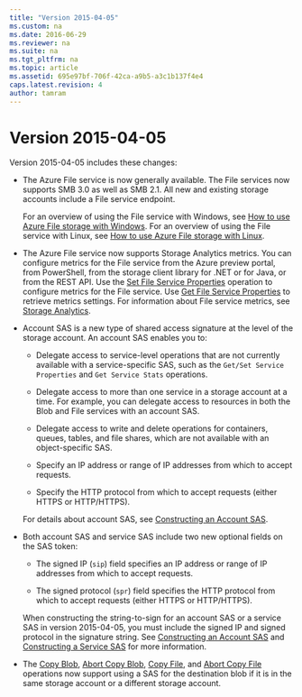 ```yaml
---
title: "Version 2015-04-05"
ms.custom: na
ms.date: 2016-06-29
ms.reviewer: na
ms.suite: na
ms.tgt_pltfrm: na
ms.topic: article
ms.assetid: 695e97bf-706f-42ca-a9b5-a3c1b137f4e4
caps.latest.revision: 4
author: tamram
---
```

# Version 2015-04-05
Version 2015-04-05 includes these changes:  
  
-   The Azure File service is now generally available. The File services now supports SMB 3.0 as well as SMB 2.1. All new and existing storage accounts include a File service endpoint.  
  
     For an overview of using the File service with Windows, see [How to use Azure File storage with Windows](https://azure.microsoft.com/documentation/articles/storage-dotnet-how-to-use-files/). For an overview of using the File service with Linux, see [How to use Azure File storage with Linux](https://azure.microsoft.com/documentation/articles/storage-how-to-use-files-linux/).  
  
-   The Azure File service now supports Storage Analytics metrics. You can configure metrics for the File service from the Azure preview portal, from PowerShell, from the storage client library for .NET or for Java, or from the REST API. Use the [Set File Service Properties](../StorageServicesREST/Set-File-Service-Properties.md) operation to configure metrics for the File service. Use [Get File Service Properties](../StorageServicesREST/Get-File-Service-Properties.md) to retrieve metrics settings. For information about File service metrics, see [Storage Analytics](../StorageServicesREST/Storage-Analytics.md).  
  
-   Account SAS is a new type of shared access signature at the level of the storage account. An account SAS enables you to:  
  
    -   Delegate access to service-level operations that are not currently available with a service-specific SAS, such as the `Get/Set Service Properties` and `Get Service Stats` operations.  
  
    -   Delegate access to more than one service in a storage account at a time. For example, you can delegate access to resources in both the Blob and File services with an account SAS.  
  
    -   Delegate access to write and delete operations for containers, queues, tables, and file shares, which are not available with an object-specific SAS.  
  
    -   Specify an IP address or range of IP addresses from which to accept requests.  
  
    -   Specify the HTTP protocol from which to accept requests (either HTTPS or HTTP/HTTPS).  
  
     For details about account SAS, see [Constructing an Account SAS](../StorageServicesREST/Constructing-an-Account-SAS.md).  
  
-   Both account SAS and service SAS include two new optional fields on the SAS token:  
  
    -   The signed IP (`sip`) field specifies an IP address or range of IP addresses from which to accept requests.  
  
    -   The signed protocol (`spr`) field specifies the HTTP protocol from which to accept requests (either HTTPS or HTTP/HTTPS).  
  
     When constructing the string-to-sign for an account SAS or a service SAS in version 2015-04-05, you must include the signed IP and signed protocol in the signature string. See [Constructing an Account SAS](../StorageServicesREST/Constructing-an-Account-SAS.md) and [Constructing a Service SAS](../StorageServicesREST/Constructing-a-Service-SAS.md) for more information.  
  
-   The [Copy Blob](../StorageServicesREST/Copy-Blob.md), [Abort Copy Blob](../StorageServicesREST/Abort-Copy-Blob.md), [Copy File](../StorageServicesREST/Copy-File.md), and [Abort Copy File](../StorageServicesREST/Abort-Copy-File.md) operations now support using a SAS for the destination blob if it is in the same storage account or a different storage account.
